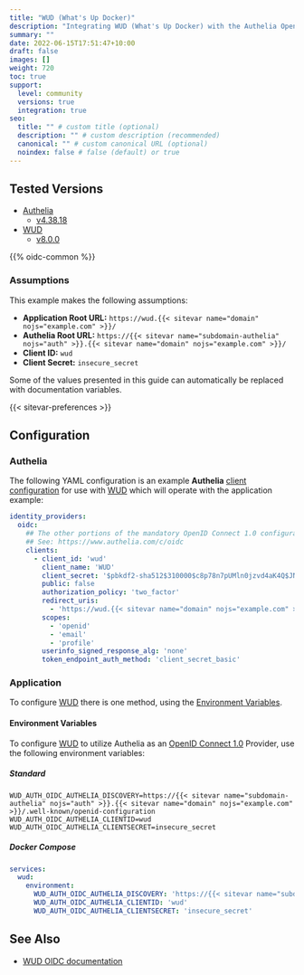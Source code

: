 ```yaml
---
title: "WUD (What's Up Docker)"
description: "Integrating WUD (What's Up Docker) with the Authelia OpenID Connect 1.0 Provider."
summary: ""
date: 2022-06-15T17:51:47+10:00
draft: false
images: []
weight: 720
toc: true
support:
  level: community
  versions: true
  integration: true
seo:
  title: "" # custom title (optional)
  description: "" # custom description (recommended)
  canonical: "" # custom canonical URL (optional)
  noindex: false # false (default) or true
---
```


## Tested Versions

- [Authelia]
  - [v4.38.18](https://github.com/authelia/authelia/releases/tag/v4.38.18)
- [WUD]
  - [v8.0.0](https://github.com/getwud/wud/releases/tag/8.0.0)

{{% oidc-common %}}

### Assumptions

This example makes the following assumptions:

- __Application Root URL:__ `https://wud.{{< sitevar name="domain" nojs="example.com" >}}/`
- __Authelia Root URL:__ `https://{{< sitevar name="subdomain-authelia" nojs="auth" >}}.{{< sitevar name="domain" nojs="example.com" >}}/`
- __Client ID:__ `wud`
- __Client Secret:__ `insecure_secret`

Some of the values presented in this guide can automatically be replaced with documentation variables.

{{< sitevar-preferences >}}

## Configuration

### Authelia

The following YAML configuration is an example __Authelia__ [client configuration] for use with [WUD] which will
operate with the application example:

```yaml {title="configuration.yml"}
identity_providers:
  oidc:
    ## The other portions of the mandatory OpenID Connect 1.0 configuration go here.
    ## See: https://www.authelia.com/c/oidc
    clients:
      - client_id: 'wud'
        client_name: 'WUD'
        client_secret: '$pbkdf2-sha512$310000$c8p78n7pUMln0jzvd4aK4Q$JNRBzwAo0ek5qKn50cFzzvE9RXV88h1wJn5KGiHrD0YKtZaR/nCb2CJPOsKaPK0hjf.9yHxzQGZziziccp6Yng'  # The digest of 'insecure_secret'.
        public: false
        authorization_policy: 'two_factor'
        redirect_uris:
          - 'https://wud.{{< sitevar name="domain" nojs="example.com" >}}/auth/oidc/authelia/cb'
        scopes:
          - 'openid'
          - 'email'
          - 'profile'
        userinfo_signed_response_alg: 'none'
        token_endpoint_auth_method: 'client_secret_basic'
```

### Application

To configure [WUD] there is one method, using the [Environment Variables](#environment-variables).

#### Environment Variables

To configure [WUD] to utilize Authelia as an [OpenID Connect 1.0] Provider, use the following environment variables:

##### Standard

```shell {title=".env"}
WUD_AUTH_OIDC_AUTHELIA_DISCOVERY=https://{{< sitevar name="subdomain-authelia" nojs="auth" >}}.{{< sitevar name="domain" nojs="example.com" >}}/.well-known/openid-configuration
WUD_AUTH_OIDC_AUTHELIA_CLIENTID=wud
WUD_AUTH_OIDC_AUTHELIA_CLIENTSECRET=insecure_secret
```

##### Docker Compose

```yaml {title="compose.yml"}
services:
  wud:
    environment:
      WUD_AUTH_OIDC_AUTHELIA_DISCOVERY: 'https://{{< sitevar name="subdomain-authelia" nojs="auth" >}}.{{< sitevar name="domain" nojs="example.com" >}}/.well-known/openid-configuration'
      WUD_AUTH_OIDC_AUTHELIA_CLIENTID: 'wud'
      WUD_AUTH_OIDC_AUTHELIA_CLIENTSECRET: 'insecure_secret'
```

## See Also

- [WUD OIDC documentation](https://getwud.github.io/wud/#/configuration/authentications/oidc/?id=how-to-integrate-withnbspauthelia)

[Authelia]: https://www.authelia.com
[WUD]: https://getwud.github.io/wud/#/
[OpenID Connect 1.0]: ../../openid-connect/introduction.md
[client configuration]: ../../../configuration/identity-providers/openid-connect/clients.md
